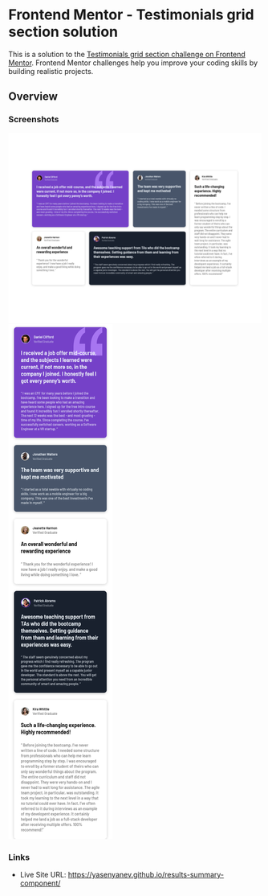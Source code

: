 # Frontend Mentor - Testimonials grid section solution

This is a solution to the [Testimonials grid section challenge on Frontend Mentor](https://www.frontendmentor.io/challenges/testimonials-grid-section-Nnw6J7Un7). Frontend Mentor challenges help you improve your coding skills by building realistic projects. 

## Overview

### Screenshots
![Desktop Screenshot](Screenshots/Screenshot-desktop.png)
![Mobile Screenshot](Screenshots/Screenshot-mobile.png)

### Links

- Live Site URL: https://yasenyanev.github.io/results-summary-component/